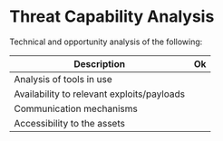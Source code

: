 # Threat Capability Analysis

Technical and opportunity analysis of the following:

| Description                                                            | Ok |
| ---------------------------------------------------------------------- | -- |
| Analysis of tools in use | |
| Availability to relevant exploits/payloads | |
| Communication mechanisms | |
| Accessibility to the assets | |
